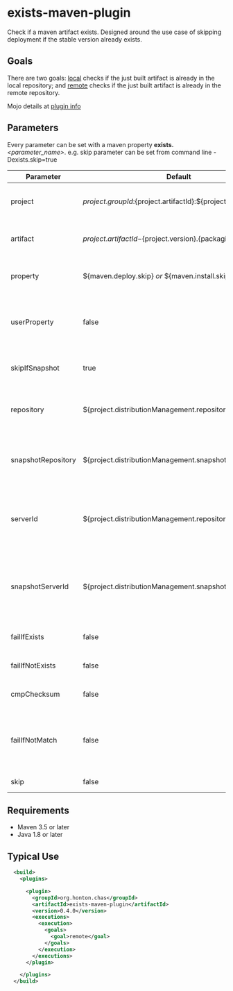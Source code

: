 # exists-maven-plugin

Check if a maven artifact exists. Designed around the use case of skipping deployment if the stable version already exists.

## Goals
There are two goals: [local](https://chonton.github.io/exists-maven-plugin/0.4.0/local-mojo.html) checks
if the just built artifact is already in the local repository;
and [remote](https://chonton.github.io/exists-maven-plugin/0.4.0/remote-mojo.html) checks
if the just built artifact is already in the remote repository.

Mojo details at [plugin info](https://chonton.github.io/exists-maven-plugin/0.4.0/plugin-info.html)

## Parameters
Every parameter can be set with a maven property **exists.**_<parameter_name\>_.  e.g. skip parameter can 
be set from command line -Dexists.skip=true

| Parameter | Default | Description |
|-----------|---------|-------------|
|project    |${project.groupId}:${project.artifactId}:${project.version}| The project within the repository to query|
|artifact   |${project.artifactId}-${project.version}.{packaging}|The artifact within the project to query|
|property   |${maven.deploy.skip} _or_ ${maven.install.skip}|The property to receive the result of the query|
|userProperty|false|If the property should be set as a user property, to be available in child projects|
|skipIfSnapshot|true|Skip the query if the project ends with -SNAPSHOT|
|repository |${project.distributionManagement.repository.url}| For remote goal, the repository to query for artifacts|
|snapshotRepository|${project.distributionManagement.snapshotRepository.url}| For remote goal, the repository to query for snapshot artifacts|
|serverId|${project.distributionManagement.repository.id}|For remote goal, the server ID to use for authentication and proxy settings|
|snapshotServerId|${project.distributionManagement.snapshotRepository.id}|For remote goal, the server ID to use for snapshot authentication and proxy settings|
|failIfExists|false|Fail the build if the artifact already exists|
|failIfNotExists|false|Fail the build if the artifact does not exist|
|cmpChecksum|false|Compare checksums of artifacts|
|failIfNotMatch|false|Fail the build if the artifact exists and cmpChecksum is set and checksums do not match|
|skip|false|Skip executing the plugin|

## Requirements
- Maven 3.5 or later
- Java 1.8 or later

## Typical Use

```xml
  <build>
    <plugins>

      <plugin>
        <groupId>org.honton.chas</groupId>
        <artifactId>exists-maven-plugin</artifactId>
        <version>0.4.0</version>
        <executions>
          <execution>
            <goals>
              <goal>remote</goal>
            </goals>
          </execution>
        </executions>
      </plugin>

    </plugins>
  </build>
```
